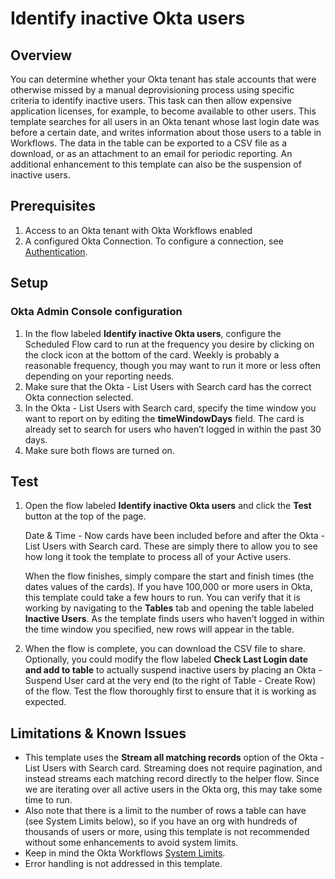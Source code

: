 # <span class="c14">Identify inactive Okta users</span>

## <span class="c12">Overview</span>

You can determine whether your Okta tenant has stale accounts that were otherwise missed by a manual deprovisioning process using specific criteria to identify inactive users. This task can then allow expensive application licenses, for example, to become available to other users. This template searches for all users in an Okta tenant whose last login date was before a certain date, and writes information about those users to a table in Workflows. The data in the table can be exported to a CSV file as a download, or as an attachment to an email for periodic reporting. An additional enhancement to this template can also be the suspension of inactive users.

## <span class="c14">Prerequisites</span>

1.  <span class="c0">Access to an Okta tenant with Okta Workflows
    enabled</span>
2.  A configured Okta Connection. To configure a connection, see [Authentication](https://help.okta.com/wf/en-us/Content/Topics/Workflows/connector-reference/okta/overviews/authorization.htm).

## <span class="c3">Setup</span>

### <span class="c9">Okta Admin Console configuration</span>

1.  <span class="c0">In the flow labeled **Identify
    inactive Okta users**, configure the Scheduled Flow card to run at the
    frequency you desire by clicking on the clock icon at the bottom of
    the card. Weekly is probably a reasonable frequency, though you may
    want to run it more or less often depending on your reporting
    needs.</span>
2.  Make sure that the <span class="c6">Okta - List Users with
    Search</span><span class="c0"> card has the correct Okta connection
    selected.</span>
3.  In the <span class="c6">Okta - List Users with Search</span><span
    class="c0"> card, specify the time window you want to report on by
    editing the **timeWindowDays** field. The card is already set to
    search for users who haven’t logged in within the past 30
    days.</span>
4.  <span class="c0">Make sure both flows are turned on.</span>

## <span class="c3">Test</span>

1.  Open the flow labeled **Identify inactive Okta users**
    and click the **Test** button at the top of the page.

    <span
    class="c6">Date & Time - Now</span> cards have been included before
    and after the <span class="c6">Okta - List Users with
    Search</span><span class="c0"> card. These are simply there to allow
    you to see how long it took the template to process all of your
    Active users.

    When the flow finishes, simply compare the start and
    finish times (the dates values of the cards). If you have 100,000 or
    more users in Okta, this template could take a few hours to run. You
    can verify that it is working by navigating to the **Tables** tab and
    opening the table labeled **Inactive Users**. As the template finds
    users who haven’t logged in within the time window you specified,
    new rows will appear in the table.</span>
2.  When the flow is complete, you can download the CSV file to share.
    Optionally, you could modify the flow labeled **Check Last Login date
    and add to table** to actually suspend inactive users by placing an
    <span class="c6">Okta - Suspend User</span> card at the very end (to
    the right of <span class="c6">Table - Create Row</span><span
    class="c0">) of the flow. Test the flow thoroughly first to ensure
    that it is working as expected.</span>

## <span class="c3">Limitations & Known Issues</span>

-   This template uses the **Stream all matching records** option of the
    <span class="c6">Okta - List Users with Search</span><span
    class="c0"> card. Streaming does not require pagination, and instead
    streams each matching record directly to the helper flow. Since we
    are iterating over all active users in the Okta org, this may take
    some time to run.
-   Also note that there is a limit to the number of
    rows a table can have (see System Limits below), so if you have an
    org with hundreds of thousands of users or more, using this template
    is not recommended without some enhancements to avoid system
    limits.</span>
-   Keep in mind the Okta Workflows [System Limits](https://help.okta.com/wf/en-us/Content/Topics/Workflows/workflows-system-limits.htm).
-   <span class="c0">Error handling is not addressed in this template.
        </span>

<span class="c0"></span>
